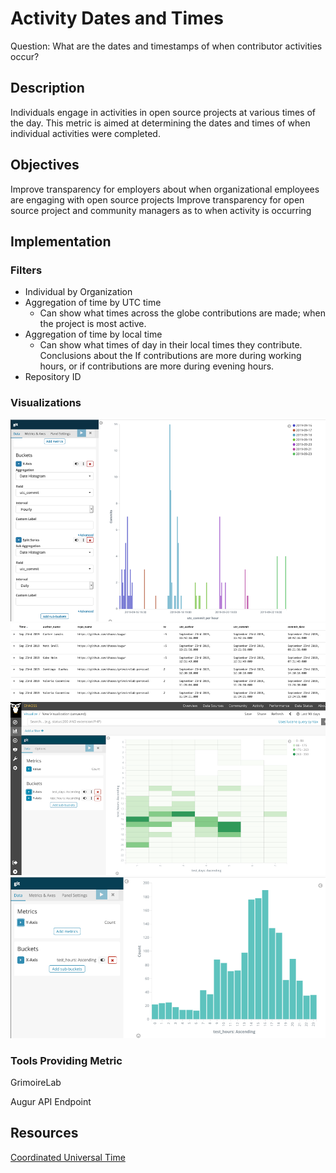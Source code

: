 # Activity Dates and Times

Question: What are the dates and timestamps of when contributor activities occur?

## Description

Individuals engage in activities in open source projects at various times of the day. This metric is aimed at determining the dates and times of when individual activities were completed.

## Objectives

Improve transparency for employers about when organizational employees are engaging with open source projects
Improve transparency for open source project and community managers as to when activity is occurring 

## Implementation

### Filters
* Individual by Organization
* Aggregation of time by UTC time 
  - Can show what times across the globe contributions are made; when the project is most active.
* Aggregation of time by local time
  - Can show what times of day in their local times they contribute. Conclusions about the If contributions are more during working hours, or if contributions are more during evening hours.
* Repository ID

### Visualizations

<img src="images/1.png" alt="Date_Time_Chart_1" width="700"/>
<img src="images/2.png" alt="Date_Time_Chart_2" width="700"/>
<img src="images/3.png" alt="Date_Time_Chart_3" width="700"/>
<img src="images/4.png" alt="Date_Time_Chart_4" width="700"/>


### Tools Providing Metric

GrimoireLab

Augur API Endpoint

## Resources

[Coordinated Universal Time](https://en.wikipedia.org/wiki/Coordinated_Universal_Time)

